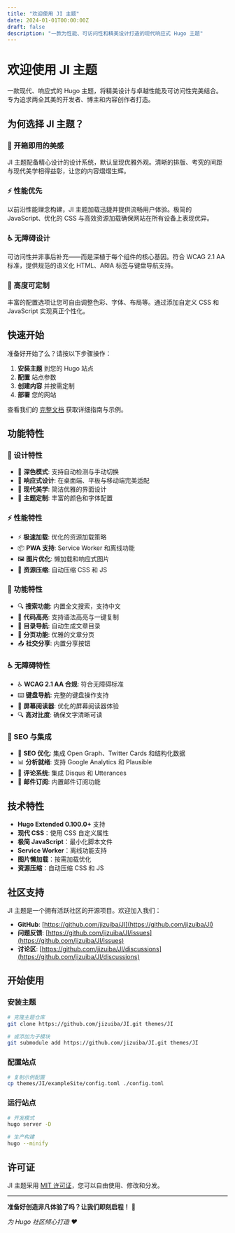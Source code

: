 ```yaml
---
title: "欢迎使用 JI 主题"
date: 2024-01-01T00:00:00Z
draft: false
description: "一款为性能、可访问性和精美设计打造的现代响应式 Hugo 主题"
---
```


# 欢迎使用 JI 主题

一款现代、响应式的 Hugo 主题，将精美设计与卓越性能及可访问性完美结合。专为追求两全其美的开发者、博主和内容创作者打造。

## 为何选择 JI 主题？

### 🎨 开箱即用的美感
JI 主题配备精心设计的设计系统，默认呈现优雅外观。清晰的排版、考究的间距与现代美学相得益彰，让您的内容熠熠生辉。

### ⚡ 性能优先
以前沿性能理念构建，JI 主题加载迅捷并提供流畅用户体验。极简的 JavaScript、优化的 CSS 与高效资源加载确保网站在所有设备上表现优异。

### ♿ 无障碍设计
可访问性并非事后补充——而是深植于每个组件的核心基因。符合 WCAG 2.1 AA 标准，提供规范的语义化 HTML、ARIA 标签与键盘导航支持。

### 🔧 高度可定制
丰富的配置选项让您可自由调整色彩、字体、布局等。通过添加自定义 CSS 和 JavaScript 实现真正个性化。

## 快速开始

准备好开始了么？请按以下步骤操作：

1. **安装主题** 到您的 Hugo 站点
2. **配置** 站点参数
3. **创建内容** 并按需定制
4. **部署** 您的网站

查看我们的 [完整文档](https://github.com/jizuiba/JI#readme) 获取详细指南与示例。

## 功能特性

### 🎨 设计特性
- 🌙 **深色模式**: 支持自动检测与手动切换
- 📱 **响应式设计**: 在桌面端、平板与移动端完美适配
- 🎯 **现代美学**: 简洁优雅的界面设计
- 🎨 **主题定制**: 丰富的颜色和字体配置

### ⚡ 性能特性
- ⚡ **极速加载**: 优化的资源加载策略
- 📦 **PWA 支持**: Service Worker 和离线功能
- 🖼️ **图片优化**: 懒加载和响应式图片
- 🔧 **资源压缩**: 自动压缩 CSS 和 JS

### 🔧 功能特性
- 🔍 **搜索功能**: 内置全文搜索，支持中文
- 📝 **代码高亮**: 支持语法高亮与一键复制
- 📑 **目录导航**: 自动生成文章目录
- 📄 **分页功能**: 优雅的文章分页
- 📤 **社交分享**: 内置分享按钮

### ♿ 无障碍特性
- ♿ **WCAG 2.1 AA 合规**: 符合无障碍标准
- ⌨️ **键盘导航**: 完整的键盘操作支持
- 🎯 **屏幕阅读器**: 优化的屏幕阅读器体验
- 🔍 **高对比度**: 确保文字清晰可读

### 🎯 SEO 与集成
- 🎯 **SEO 优化**: 集成 Open Graph、Twitter Cards 和结构化数据
- 📊 **分析就绪**: 支持 Google Analytics 和 Plausible
- 💬 **评论系统**: 集成 Disqus 和 Utterances
- 📧 **邮件订阅**: 内置邮件订阅功能

## 技术特性

- **Hugo Extended 0.100.0+** 支持
- **现代 CSS**：使用 CSS 自定义属性
- **极简 JavaScript**：最小化脚本文件
- **Service Worker**：离线功能支持
- **图片懒加载**：按需加载优化
- **资源压缩**：自动压缩 CSS 和 JS

## 社区支持

JI 主题是一个拥有活跃社区的开源项目。欢迎加入我们：

- **GitHub**: [https://github.com/jizuiba/JI](https://github.com/jizuiba/JI)
- **问题反馈**: [https://github.com/jizuiba/JI/issues](https://github.com/jizuiba/JI/issues)
- **讨论区**: [https://github.com/jizuiba/JI/discussions](https://github.com/jizuiba/JI/discussions)

## 开始使用

### 安装主题

```bash
# 克隆主题仓库
git clone https://github.com/jizuiba/JI.git themes/JI

# 或添加为子模块
git submodule add https://github.com/jizuiba/JI.git themes/JI
```

### 配置站点

```bash
# 复制示例配置
cp themes/JI/exampleSite/config.toml ./config.toml
```

### 运行站点

```bash
# 开发模式
hugo server -D

# 生产构建
hugo --minify
```

## 许可证

JI 主题采用 [MIT 许可证](LICENSE)，您可以自由使用、修改和分发。

---

**准备好创造非凡体验了吗？让我们即刻启程！** 🚀

*为 Hugo 社区倾心打造 ❤️*